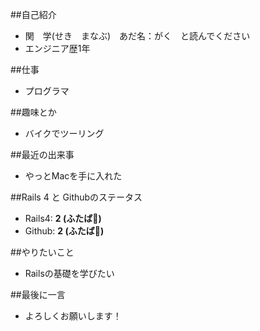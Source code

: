 ##自己紹介

- 関　学(せき　まなぶ)　あだ名：がく　と読んでください
- エンジニア歴1年

##仕事

- プログラマ


##趣味とか
- バイクでツーリング


##最近の出来事
- やっとMacを手に入れた


##Rails 4 と Githubのステータス

- Rails4: **2 (ふたば:leaves:)**
- Github: **2 (ふたば:leaves:)**

##やりたいこと

- Railsの基礎を学びたい


##最後に一言

- よろしくお願いします！